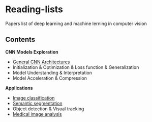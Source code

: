 # Reading-lists
Papers list of deep learning and machine lerning in computer vision
## Contents
**CNN Models Exploration**
* [General CNN Architectures](https://github.com/Zakiyi/Paper-lists/blob/master/convolutional%20neural%20networks.md)
* Initialization & Optimization & Loss function & Generalization
* Model Understanding & Interpretation
* Model Acceleration & Compression

**Applications**
* [Image classification](https://github.com/Zakiyi/Paper-lists/blob/master/image%20classification.md)
* [Semantic segmentation](https://github.com/Zakiyi/Paper-lists/blob/master/semantic%20segmentation.md)
* Object detection & Visual tracking
* [Medical image analysis](https://github.com/Zakiyi/Paper-lists/blob/master/medical%20image%20analysis.md)

